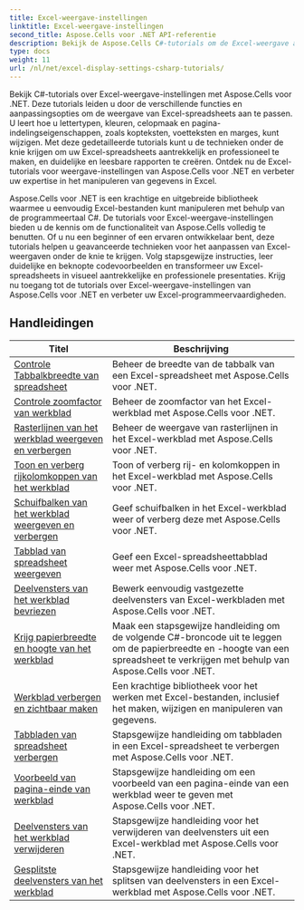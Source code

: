```yaml
---
title: Excel-weergave-instellingen
linktitle: Excel-weergave-instellingen
second_title: Aspose.Cells voor .NET API-referentie
description: Bekijk de Aspose.Cells C#-tutorials om de Excel-weergave aan te passen. Verander lettertypen, kleuren, formaten en maak aantrekkelijke rapporten.
type: docs
weight: 11
url: /nl/net/excel-display-settings-csharp-tutorials/
---
```

Bekijk C#-tutorials over Excel-weergave-instellingen met Aspose.Cells voor .NET. Deze tutorials leiden u door de verschillende functies en aanpassingsopties om de weergave van Excel-spreadsheets aan te passen. U leert hoe u lettertypen, kleuren, celopmaak en pagina-indelingseigenschappen, zoals kopteksten, voetteksten en marges, kunt wijzigen. Met deze gedetailleerde tutorials kunt u de technieken onder de knie krijgen om uw Excel-spreadsheets aantrekkelijk en professioneel te maken, en duidelijke en leesbare rapporten te creëren. Ontdek nu de Excel-tutorials voor weergave-instellingen van Aspose.Cells voor .NET en verbeter uw expertise in het manipuleren van gegevens in Excel.

Aspose.Cells voor .NET is een krachtige en uitgebreide bibliotheek waarmee u eenvoudig Excel-bestanden kunt manipuleren met behulp van de programmeertaal C#. De tutorials voor Excel-weergave-instellingen bieden u de kennis om de functionaliteit van Aspose.Cells volledig te benutten. Of u nu een beginner of een ervaren ontwikkelaar bent, deze tutorials helpen u geavanceerde technieken voor het aanpassen van Excel-weergaven onder de knie te krijgen. Volg stapsgewijze instructies, leer duidelijke en beknopte codevoorbeelden en transformeer uw Excel-spreadsheets in visueel aantrekkelijke en professionele presentaties. Krijg nu toegang tot de tutorials over Excel-weergave-instellingen van Aspose.Cells voor .NET en verbeter uw Excel-programmeervaardigheden.

## Handleidingen 
| Titel | Beschrijving |
| --- | --- |
| [Controle Tabbalkbreedte van spreadsheet](./control-tab-bar-width-of-spreadsheet/) | Beheer de breedte van de tabbalk van een Excel-spreadsheet met Aspose.Cells voor .NET. |  
| [Controle zoomfactor van werkblad](./controll-zoom-factor-of-worksheet/) | Beheer de zoomfactor van het Excel-werkblad met Aspose.Cells voor .NET. |  
| [Rasterlijnen van het werkblad weergeven en verbergen](./display-and-hide-gridlines-of-worksheet/) | Beheer de weergave van rasterlijnen in het Excel-werkblad met Aspose.Cells voor .NET. |  
| [Toon en verberg rijkolomkoppen van het werkblad](./display-and-hide-row-column-headers-of-worksheet/) | Toon of verberg rij- en kolomkoppen in het Excel-werkblad met Aspose.Cells voor .NET. |  
| [Schuifbalken van het werkblad weergeven en verbergen](./display-and-hide-scroll-bars-of-worksheet/) | Geef schuifbalken in het Excel-werkblad weer of verberg deze met Aspose.Cells voor .NET. |  
| [Tabblad van spreadsheet weergeven](./display-tab-of-spreadsheet/) | Geef een Excel-spreadsheettabblad weer met Aspose.Cells voor .NET. |  
| [Deelvensters van het werkblad bevriezen](./freeze-panes-of-worksheet/) | Bewerk eenvoudig vastgezette deelvensters van Excel-werkbladen met Aspose.Cells voor .NET. |  
| [Krijg papierbreedte en hoogte van het werkblad](./get-paper-width-and-height-of-worksheet/) | Maak een stapsgewijze handleiding om de volgende C#-broncode uit te leggen om de papierbreedte en -hoogte van een spreadsheet te verkrijgen met behulp van Aspose.Cells voor .NET. |  
| [Werkblad verbergen en zichtbaar maken](./hide-and-unhide-worksheet/) | Een krachtige bibliotheek voor het werken met Excel-bestanden, inclusief het maken, wijzigen en manipuleren van gegevens. |  
| [Tabbladen van spreadsheet verbergen](./hide-tabs-of-spreadsheet/) | Stapsgewijze handleiding om tabbladen in een Excel-spreadsheet te verbergen met Aspose.Cells voor .NET. |  
| [Voorbeeld van pagina-einde van werkblad](./page-break-preview-of-worksheet/) | Stapsgewijze handleiding om een voorbeeld van een pagina-einde van een werkblad weer te geven met Aspose.Cells voor .NET. |  
| [Deelvensters van het werkblad verwijderen](./remove-panes-of-worksheet/) | Stapsgewijze handleiding voor het verwijderen van deelvensters uit een Excel-werkblad met Aspose.Cells voor .NET. |  
| [Gesplitste deelvensters van het werkblad](./split-panes-of-worksheet/) | Stapsgewijze handleiding voor het splitsen van deelvensters in een Excel-werkblad met Aspose.Cells voor .NET. |  
